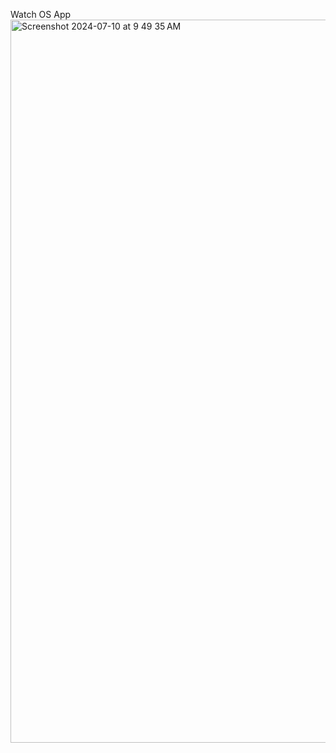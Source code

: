 Watch OS App 
<img width="1157" alt="Screenshot 2024-07-10 at 9 49 35 AM" src="https://github.com/Zafranzaman/Notes/assets/118845703/04d928ac-a188-444a-ba24-79489ff9fdbb">
